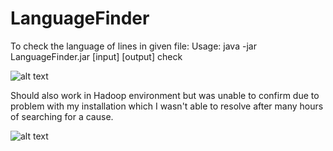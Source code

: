 # LanguageFinder

To check the language of lines in given file:
Usage: java -jar LanguageFinder.jar [input] [output] check

![alt text](https://i.gyazo.com/a8c86fb5d044e6d34d8bc4da0c5a9a17.png)

Should also work in Hadoop environment but was unable to confirm due to problem with my installation
which I wasn't able to resolve after many hours of searching for a cause.
  
![alt text](https://i.gyazo.com/087038dea189019b1242040df8273de4.png)
